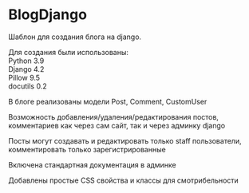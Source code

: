 <h1>BlogDjango</h1>
<p>
  Шаблон для создания блога на django. 
</p>
<p>
  Для создания были использованы:<br>
  Python 3.9<br>
  Django 4.2<br>
  Pillow 9.5<br>
  docutils 0.2
</p>
<p>
  В блоге реализованы модели Post, Comment, CustomUser
</p>
<p>
  Возможность добавления/удаления/редактирования постов, комментариев как через сам сайт, так и через админку django
</p>
<p>
  Посты могут создавать и редактировать только staff пользователи, комментировать только зарегистрированные
</p>
<p>
  Включена стандартная документация в админке
</p>
<p>
  Добавлены простые CSS свойства и классы для смотрибельности
</p>
